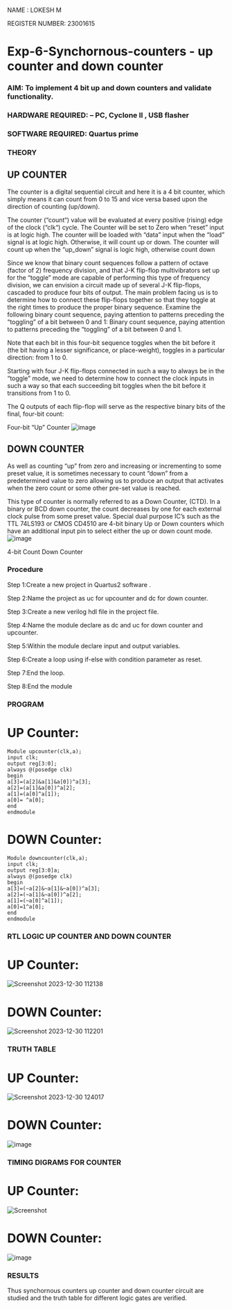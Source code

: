 NAME : LOKESH M

REGISTER NUMBER: 23001615
# Exp-6-Synchornous-counters - up counter and down counter 
### AIM: To implement 4 bit up and down counters and validate  functionality.
### HARDWARE REQUIRED:  – PC, Cyclone II , USB flasher
### SOFTWARE REQUIRED:   Quartus prime
### THEORY 

## UP COUNTER 
The counter is a digital sequential circuit and here it is a 4 bit counter, which simply means it can count from 0 to 15 and vice versa based upon the direction of counting (up/down). 

The counter (“count“) value will be evaluated at every positive (rising) edge of the clock (“clk“) cycle.
The Counter will be set to Zero when “reset” input is at logic high.
The counter will be loaded with “data” input when the “load” signal is at logic high. Otherwise, it will count up or down.
The counter will count up when the “up_down” signal is logic high, otherwise count down

Since we know that binary count sequences follow a pattern of octave (factor of 2) frequency division, and that J-K flip-flop multivibrators set up for the “toggle” mode are capable of performing this type of frequency division, we can envision a circuit made up of several J-K flip-flops, cascaded to produce four bits of output.
The main problem facing us is to determine how to connect these flip-flops together so that they toggle at the right times to produce the proper binary sequence.
Examine the following binary count sequence, paying attention to patterns preceding the “toggling” of a bit between 0 and 1:
Binary count sequence, paying attention to patterns preceding the “toggling” of a bit between 0 and 1.

Note that each bit in this four-bit sequence toggles when the bit before it (the bit having a lesser significance, or place-weight), toggles in a particular direction: from 1 to 0.



 
 

Starting with four J-K flip-flops connected in such a way to always be in the “toggle” mode, we need to determine how to connect the clock inputs in such a way so that each succeeding bit toggles when the bit before it transitions from 1 to 0.

The Q outputs of each flip-flop will serve as the respective binary bits of the final, four-bit count:

 
 

Four-bit “Up” Counter
![image](https://user-images.githubusercontent.com/36288975/169644758-b2f4339d-9532-40c5-af40-8f4f8c942e2c.png)



## DOWN COUNTER 

As well as counting “up” from zero and increasing or incrementing to some preset value, it is sometimes necessary to count “down” from a predetermined value to zero allowing us to produce an output that activates when the zero count or some other pre-set value is reached.

This type of counter is normally referred to as a Down Counter, (CTD). In a binary or BCD down counter, the count decreases by one for each external clock pulse from some preset value. Special dual purpose IC’s such as the TTL 74LS193 or CMOS CD4510 are 4-bit binary Up or Down counters which have an additional input pin to select either the up or down count mode.
![image](https://user-images.githubusercontent.com/36288975/169644844-1a14e123-7228-4ed8-81a9-eb937dff4ac8.png)


4-bit Count Down Counter
### Procedure
Step 1:Create a new project in Quartus2 software .

Step 2:Name the project as uc for upcounter and dc for down counter.

Step 3:Create a new verilog hdl file in the project file.

Step 4:Name the module declare as dc and uc for down counter and upcounter.

Step 5:Within the module declare input and output variables.

Step 6:Create a loop using if-else with condition parameter as reset.

Step 7:End the loop.

Step 8:End the module



### PROGRAM 
# UP Counter:
```
Module upcounter(clk,a);
input clk;
output reg[3:0];
always @(posedge clk)
begin
a[3]=(a[2]&a[1]&a[0])^a[3];
a[2]=(a[1]&a[0])^a[2];
a[1]=(a[0]^a[1]);
a[0]= ^a[0];
end
endmodule
```
# DOWN Counter:
```
Module downcounter(clk,a);
input clk;
output reg[3:0]a;
always @(posedge clk)
begin
a[3]=(~a[2]&~a[1]&~a[0])^a[3];
a[2]=(~a[1]&~a[0])^a[2];
a[1]=(~a[0]^a[1]);
a[0]=1^a[0];
end
endmodule
```



### RTL LOGIC UP COUNTER AND DOWN COUNTER  
# UP Counter:
![Screenshot 2023-12-30 112138](https://github.com/Lokesh23001615/Exp-7-Synchornous-counters-/assets/144979337/cf7324da-8f7f-419c-93b6-88671a4c9566)



# DOWN Counter:
![Screenshot 2023-12-30 112201](https://github.com/Lokesh23001615/Exp-7-Synchornous-counters-/assets/144979337/99b5a94e-0a2d-425d-82a7-c98154f778af)










### TRUTH TABLE 
# UP Counter:
![Screenshot 2023-12-30 124017](https://github.com/Lokesh23001615/Exp-7-Synchornous-counters-/assets/144979337/fb4eed78-1f64-453c-8ae9-3eab0ddf3853)






# DOWN Counter:

![image](https://github.com/Lokesh23001615/Exp-7-Synchornous-counters-/assets/144979337/83136077-8279-4352-b067-6e3c11da7d79)

### TIMING DIGRAMS FOR COUNTER  

# UP Counter:
![Screenshot](https://github.com/Lokesh23001615/Exp-7-Synchornous-counters-/assets/144979337/940156d1-3105-4aef-b109-d94d3b3a47fd)




# DOWN Counter:
![image](https://github.com/Lokesh23001615/Exp-7-Synchornous-counters-/assets/144979337/785074a4-b65f-45a0-b20f-ebcc296d27ce)







### RESULTS 
Thus synchornous counters up counter and down counter circuit are studied and the truth table for different logic gates are verified.
